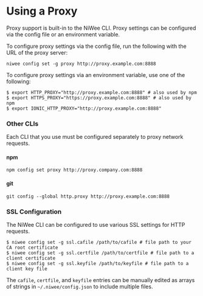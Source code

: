# Using a Proxy

Proxy support is built-in to the NiWee CLI. Proxy settings can be configured via the config file or an environment variable.

To configure proxy settings via the config file, run the following with the URL of the proxy server:

```shell
niwee config set -g proxy http://proxy.example.com:8888
```

To configure proxy settings via an environment variable, use one of the following:

```shell
$ export HTTP_PROXY="http://proxy.example.com:8888" # also used by npm
$ export HTTPS_PROXY="https://proxy.example.com:8888" # also used by npm
$ export IONIC_HTTP_PROXY="http://proxy.example.com:8888"
```

### Other CLIs

Each CLI that you use must be configured separately to proxy network requests.

#### npm

```shell
npm config set proxy http://proxy.company.com:8888
```

#### git

```shell
git config --global http.proxy http://proxy.example.com:8888
```

### SSL Configuration

The NiWee CLI can be configured to use various SSL settings for HTTP requests.

```shell
$ niwee config set -g ssl.cafile /path/to/cafile # file path to your CA root certificate
$ niwee config set -g ssl.certfile /path/to/certfile # file path to a client certificate
$ niwee config set -g ssl.keyfile /path/to/keyfile # file path to a client key file
```

The `cafile`, `certfile`, and `keyfile` entries can be manually edited as arrays of strings in `~/.niwee/config.json` to include multiple files.
